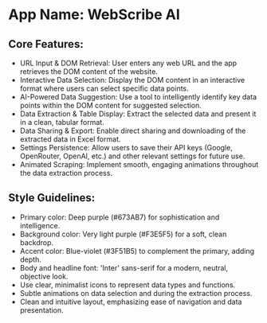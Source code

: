 # **App Name**: WebScribe AI

## Core Features:

- URL Input & DOM Retrieval: User enters any web URL and the app retrieves the DOM content of the website.
- Interactive Data Selection: Display the DOM content in an interactive format where users can select specific data points.
- AI-Powered Data Suggestion: Use a tool to intelligently identify key data points within the DOM content for suggested selection.
- Data Extraction & Table Display: Extract the selected data and present it in a clean, tabular format.
- Data Sharing & Export: Enable direct sharing and downloading of the extracted data in Excel format.
- Settings Persistence: Allow users to save their API keys (Google, OpenRouter, OpenAI, etc.) and other relevant settings for future use.
- Animated Scraping: Implement smooth, engaging animations throughout the data extraction process.

## Style Guidelines:

- Primary color: Deep purple (#673AB7) for sophistication and intelligence.
- Background color: Very light purple (#F3E5F5) for a soft, clean backdrop.
- Accent color: Blue-violet (#3F51B5) to complement the primary, adding depth.
- Body and headline font: 'Inter' sans-serif for a modern, neutral, objective look.
- Use clear, minimalist icons to represent data types and functions.
- Subtle animations on data selection and during the extraction process.
- Clean and intuitive layout, emphasizing ease of navigation and data presentation.